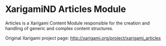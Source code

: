# XarigamiND Articles Module

Articles is a Xarigami Content Module responsible 
for the creation and handling of generic and complex content structures. 

Original Xarigami project page: http://xarigami.org/project/xarigami_articles

